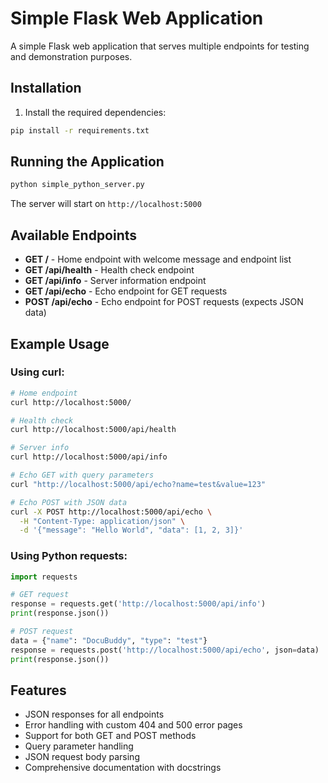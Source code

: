 # Simple Flask Web Application

A simple Flask web application that serves multiple endpoints for testing and demonstration purposes.

## Installation

1. Install the required dependencies:
```bash
pip install -r requirements.txt
```

## Running the Application

```bash
python simple_python_server.py
```

The server will start on `http://localhost:5000`

## Available Endpoints

- **GET /** - Home endpoint with welcome message and endpoint list
- **GET /api/health** - Health check endpoint
- **GET /api/info** - Server information endpoint
- **GET /api/echo** - Echo endpoint for GET requests
- **POST /api/echo** - Echo endpoint for POST requests (expects JSON data)

## Example Usage

### Using curl:

```bash
# Home endpoint
curl http://localhost:5000/

# Health check
curl http://localhost:5000/api/health

# Server info
curl http://localhost:5000/api/info

# Echo GET with query parameters
curl "http://localhost:5000/api/echo?name=test&value=123"

# Echo POST with JSON data
curl -X POST http://localhost:5000/api/echo \
  -H "Content-Type: application/json" \
  -d '{"message": "Hello World", "data": [1, 2, 3]}'
```

### Using Python requests:

```python
import requests

# GET request
response = requests.get('http://localhost:5000/api/info')
print(response.json())

# POST request
data = {"name": "DocuBuddy", "type": "test"}
response = requests.post('http://localhost:5000/api/echo', json=data)
print(response.json())
```

## Features

- JSON responses for all endpoints
- Error handling with custom 404 and 500 error pages
- Support for both GET and POST methods
- Query parameter handling
- JSON request body parsing
- Comprehensive documentation with docstrings
